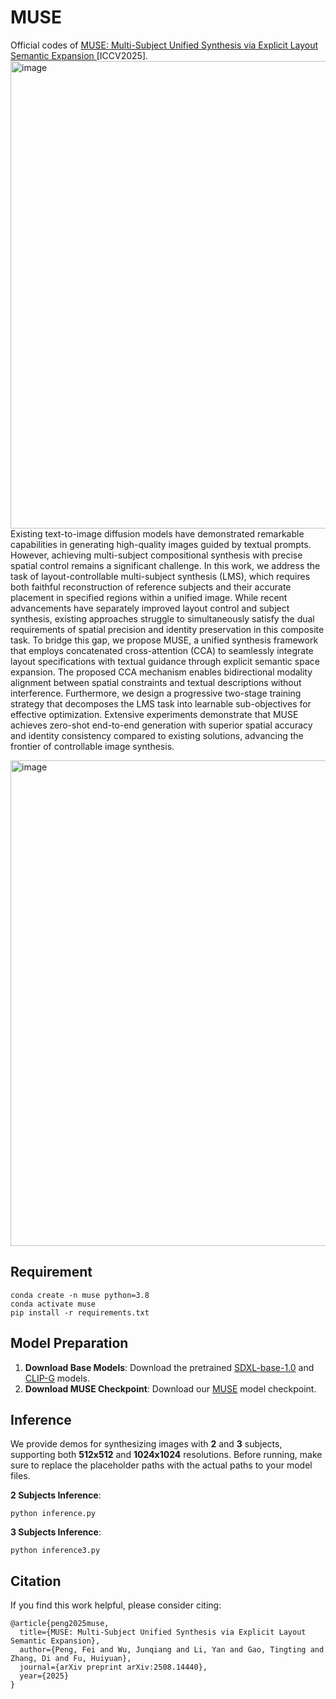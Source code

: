 # MUSE
Official codes of [MUSE: Multi-Subject Unified Synthesis via Explicit Layout Semantic Expansion ](https://arxiv.org/abs/2508.14440) [ICCV2025].
<img width="1838" height="748" alt="image" src="https://github.com/user-attachments/assets/968e6a31-4ed5-471a-b910-7f52e851d1ae" />
Existing text-to-image diffusion models have demonstrated remarkable capabilities in generating high-quality images guided by textual prompts. However, achieving multi-subject compositional synthesis with precise spatial control remains a significant challenge. In this work, we address the task of layout-controllable multi-subject synthesis (LMS), which requires both faithful reconstruction of reference subjects and their accurate placement in specified regions within a unified image. While recent advancements have separately improved layout control and subject synthesis, existing approaches struggle to simultaneously satisfy the dual requirements of spatial precision and identity preservation in this composite task. To bridge this gap, we propose MUSE, a unified synthesis framework that employs concatenated cross-attention (CCA) to seamlessly integrate layout specifications with textual guidance through explicit semantic space expansion. The proposed CCA mechanism enables bidirectional modality alignment between spatial constraints and textual descriptions without interference. Furthermore, we design a progressive two-stage training strategy that decomposes the LMS task into learnable sub-objectives for effective optimization. Extensive experiments demonstrate that MUSE achieves zero-shot end-to-end generation with superior spatial accuracy and identity consistency compared to existing solutions, advancing the frontier of controllable image synthesis.

<img width="1927" height="777" alt="image" src="https://github.com/user-attachments/assets/99801c4d-2918-4f0e-b580-919328244d25" />

## Requirement
```
conda create -n muse python=3.8
conda activate muse
pip install -r requirements.txt
```
## Model Preparation
1. **Download Base Models**: Download the pretrained [SDXL-base-1.0](https://huggingface.co/stabilityai/stable-diffusion-xl-base-1.0) and [CLIP-G](https://huggingface.co/laion/CLIP-ViT-bigG-14-laion2B-39B-b160k) models.
2. **Download MUSE Checkpoint**: Download our [MUSE](https://huggingface.co/pf0607/MUSE) model checkpoint.
## Inference
We provide demos for synthesizing images with **2** and **3** subjects, supporting both **512x512** and **1024x1024** resolutions.
Before running, make sure to replace the placeholder paths with the actual paths to your model files.

**2 Subjects Inference**:
```
python inference.py
```
**3 Subjects Inference**:
```
python inference3.py
```
## Citation
If you find this work helpful, please consider citing:
```
@article{peng2025muse,
  title={MUSE: Multi-Subject Unified Synthesis via Explicit Layout Semantic Expansion},
  author={Peng, Fei and Wu, Junqiang and Li, Yan and Gao, Tingting and Zhang, Di and Fu, Huiyuan},
  journal={arXiv preprint arXiv:2508.14440},
  year={2025}
}
```
